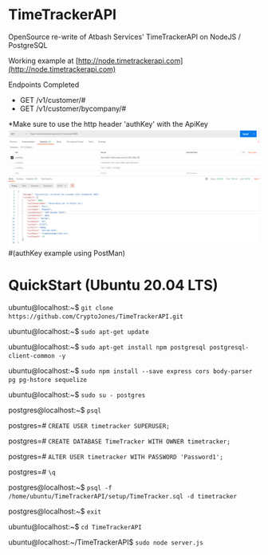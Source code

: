 # TimeTrackerAPI

OpenSource re-write of Atbash Services' TimeTrackerAPI on NodeJS / PostgreSQL

Working example at [http://node.timetrackerapi.com](http://node.timetrackerapi.com)

Endpoints Completed
 * GET /v1/customer/#
 * GET /v1/customer/bycompany/#

*Make sure to use the http header 'authKey' with the ApiKey
![example image](https://github.com/CryptoJones/TimeTrackerAPI/blob/master/setup/postman_example.PNG?raw=true)
#(authKey example using PostMan)

#

# QuickStart (Ubuntu 20.04 LTS)

ubuntu@localhost:~$ `git clone https://github.com/CryptoJones/TimeTrackerAPI.git`

ubuntu@localhost:~$ `sudo apt-get update`

ubuntu@localhost:~$ `sudo apt-get install npm postgresql postgresql-client-common -y`

ubuntu@localhost:~$ `sudo npm install --save express cors body-parser pg pg-hstore sequelize`

ubuntu@localhost:~$ `sudo su - postgres`

postgres@localhost:~$ `psql`

postgres=# `CREATE USER timetracker SUPERUSER;`

postgres=# `CREATE DATABASE TimeTracker WITH OWNER timetracker;`

postgres=# `ALTER USER timetracker WITH PASSWORD 'Password1';`

postgres=# `\q`

postgres@localhost:~$ `psql -f /home/ubuntu/TimeTrackerAPI/setup/TimeTracker.sql -d timetracker`

postgres@localhost:~$ `exit`

ubuntu@localhost:~$ `cd TimeTrackerAPI`

ubuntu@localhost:~/TimeTrackerAPI$ `sudo node server.js`
